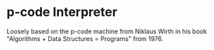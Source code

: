 # p-code Interpreter

Loosely based on the p-code machine from Niklaus Wirth
in his book "Algorithms + Data Structures = Programs"
from 1976.